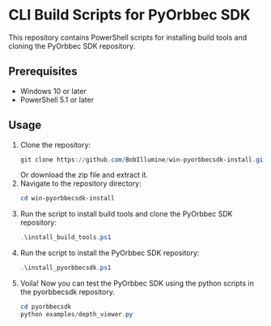 # CLI Build Scripts for PyOrbbec SDK

This repository contains PowerShell scripts for installing build tools and cloning the PyOrbbec SDK repository.

## Prerequisites

- Windows 10 or later
- PowerShell 5.1 or later

## Usage

1. Clone the repository:
   ```powershell
   git clone https://github.com/BobIllumine/win-pyorbbecsdk-install.git
   ```
   Or download the zip file and extract it.
2. Navigate to the repository directory:
   ```powershell
   cd win-pyorbbecsdk-install
   ```
3. Run the script to install build tools and clone the PyOrbbec SDK repository:
   ```powershell
   .\install_build_tools.ps1
   ```
4. Run the script to install the PyOrbbec SDK repository:
   ```powershell
   .\install_pyorbbecsdk.ps1
   ```
5. Voila! Now you can test the PyOrbbec SDK using the python scripts in the pyorbbecsdk repository.
    ```powershell
    cd pyorbbecsdk
    python examples/depth_viewer.py
    ```
